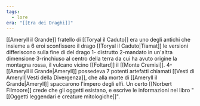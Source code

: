 ```yaml
---
tags:
  - lore
era: "[[Era dei Draghi]]"
---
```

[[Ameryll il Grande]] fratello di [[Toryal il Caduto]] era uno degli antichi che insieme a 6 eroi sconfissero il drago [[Toryal il Caduto|Tiamat]] le versioni differiscono sulla fine di del drago
1- distrutto
2-mandato in un'altra dimensione
3-rinchiuso al centro della terra da cui ha avuto origine la montagna rossa, il vulcano vicino [[Foltard]] il [[Monte Cremisi]].
4-[[Ameryll il Grande|Ameryll]] possedeva 7 potenti artefatti chiamati [[Vesti di Ameryll|Vesti della Divergenza]], che alla morte di [[Ameryll il Grande|Ameryll]] spaccarono l'impero degli elfi. Un certo [[Norbert Filmoore]] crede che gli oggetti esistano, e escrive le informazioni nel libro "[[Oggetti leggendari e creature mitologiche]]". 